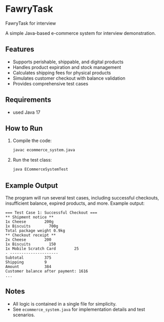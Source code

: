 # FawryTask
FawryTask for interview

A simple Java-based e-commerce system for interview demonstration.

## Features

- Supports perishable, shippable, and digital products
- Handles product expiration and stock management
- Calculates shipping fees for physical products
- Simulates customer checkout with balance validation
- Provides comprehensive test cases

## Requirements

- used Java 17 

## How to Run

1. Compile the code:
   ```sh
   javac ecommerce_system.java
   ```

2. Run the test class:
   ```sh
   java ECommerceSystemTest
   ```

## Example Output

The program will run several test cases, including successful checkouts, insufficient balance, expired products, and more. Example output:

```
=== Test Case 1: Successful Checkout ===
** Shipment notice **
1x Cheese        200g
1x Biscuits        700g
Total package weight 0.9kg
** Checkout receipt **
2x Cheese        200
1x Biscuits        150
1x Mobile Scratch Card        25
- ---------------------
Subtotal         375
Shipping         9
Amount           384
Customer balance after payment: 1616
...
```

## Notes

- All logic is contained in a single file for simplicity.
- See `ecommerce_system.java` for implementation details and test scenarios.
